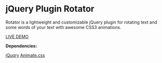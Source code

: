 jQuery Plugin Rotator 
=======

Rotator is a lightweight and customizable jQuery plugin for rotating text and some words of your text with awesome CSS3 animations.


<a href="http://ht2.pl/scripts/rotator/">LIVE DEMO</a>



<b>Dependencies:</b>

<a href="http://jquery.com">jQuqry</a>
<a href="https://github.com/daneden/animate.css">Animate.css</a>

